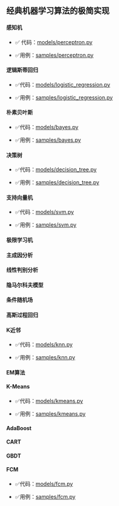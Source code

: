 ##  经典机器学习算法的极简实现

#### 感知机

- :white_check_mark: 代码：[models/perceptron.py](./models/perceptron.py)

- :white_check_mark:用例：[samples/perceptron.py](./samples/perceptron.py)

#### 逻辑斯蒂回归

- :white_check_mark:代码：[models/logistic_regression.py](./models/logistic_regression.py)

- :white_check_mark:用例：[samples/logistic_regression.py](./samples/logistic_regression.py)

#### 朴素贝叶斯

- :white_check_mark:代码：[models/bayes.py](./models/bayes.py)

- :white_check_mark:用例：[samples/bayes.py](./samples/bayes.py)

#### 决策树

- :white_check_mark:代码：[models/decision_tree.py](./models/decision_tree.py)

- :white_check_mark:用例：[samples/decision_tree.py](./samples/decision_tree.py)

#### 支持向量机

- :white_check_mark:代码：[models/svm.py](./models/svm.py)

- :white_check_mark:用例：[samples/svm.py](./samples/svm.py)

#### 极限学习机

#### 主成因分析

#### 线性判别分析

#### 隐马尔科夫模型

#### 条件随机场

#### 高斯过程回归

#### K近邻

- :white_check_mark:代码：[models/knn.py](./models/knn.py)

- :white_check_mark:用例：[samples/knn.py](./samples/knn.py)

#### EM算法

#### K-Means

- :white_check_mark:代码：[models/kmeans.py](./models/kmeans.py)

- :white_check_mark:用例：[samples/kmeans.py](./samples/kmeans.py)

#### AdaBoost

#### CART

#### GBDT

#### FCM

- :white_check_mark:代码：[models/fcm.py](./models/fcm.py)

- :white_check_mark:用例：[samples/fcm.py](./samples/fcm.py)





